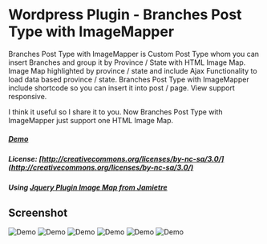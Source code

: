 # Wordpress Plugin - Branches Post Type with ImageMapper

Branches Post Type with ImageMapper is Custom Post Type whom you can insert Branches 
and group it by Province / State with HTML Image Map. 
Image Map highlighted by province / state and include Ajax Functionality to load data based province / state.
Branches Post Type with ImageMapper include shortcode so you can insert it into post / page.
View support responsive.

I think it useful so I share it to you.
Now Branches Post Type with ImageMapper just support one HTML Image Map.


##### [Demo](http://sinarmas.e-ukm.com/kenali-smile/marketing-office/)
##### License: [http://creativecommons.org/licenses/by-nc-sa/3.0/](http://creativecommons.org/licenses/by-nc-sa/3.0/)
##### Using [Jquery Plugin Image Map from Jamietre](https://github.com/jamietre/ImageMapster)

## Screenshot
![Demo](demo/imagemap.png "Branches Post Type with ImageMapper")
![Demo](demo/imagemap_selected.png "Image Map Selected")
![Demo](demo/branches.png "Branches")
![Demo](demo/add_new_branches.png "Add New Branches")
![Demo](demo/provinces.png "Provinces")
![Demo](demo/setting_image_map.png "Setting Image Map")